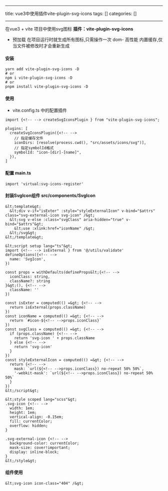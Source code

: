 
--- 
title:  vue3中使用插件vite-plugin-svg-icons 
tags: []
categories: [] 

---
在vue3 + vite 项目中使用svg图标 **插件：vite-plugin-svg-icons**
- 预加载 在项目运行时就生成所有图标,只需操作一次 dom- 高性能 内置缓存,仅当文件被修改时才会重新生成
#### 安装

```
yarn add vite-plugin-svg-icons -D
# or
npm i vite-plugin-svg-icons -D
# or
pnpm install vite-plugin-svg-icons -D

```

#### 使用
- vite.config.ts 中的配置插件
```
import {<!-- --> createSvgIconsPlugin } from "vite-plugin-svg-icons";

plugins: [
  createSvgIconsPlugin({<!-- -->
    // 指定缓存文件
    iconDirs: [resolve(process.cwd(), "src/assets/icons/svg")],
    // 指定symbolId格式
    symbolId: "icon-[dir]-[name]",
  }),
]

```

#### 配置 main.ts

```
import 'virtual:svg-icons-register'

```

#### 封装SvgIcon组件 src/components/SvgIcon

```
&lt;template&gt;
  &lt;div v-if="isExter" :style="styleExternalIcon" v-bind="$attrs" class="svg-external-icon svg-icon" /&gt;
  &lt;svg v-else :class="svgClass" aria-hidden="true" v-bind="$attrs"&gt;
    &lt;use :xlink:href="iconName" /&gt;
  &lt;/svg&gt;
&lt;/template&gt;

&lt;script setup lang="ts"&gt;
import {<!-- --> isExternal } from '@/utils/validate'
defineOptions({<!-- -->
  name: 'SvgIcon',
})

const props = withDefaults(defineProps&lt;{<!-- -->
  iconClass: string,
  className?: string
}&gt;(), {<!-- -->
  className: ''
})

const isExter = computed(() =&gt; {<!-- -->
  return isExternal(props.className)
})
const iconName = computed(() =&gt; {<!-- -->
  return `#icon-${<!-- -->props.iconClass}`
})
const svgClass = computed(() =&gt; {<!-- -->
  if (props.className) {<!-- -->
    return 'svg-icon ' + props.className
  } else {<!-- -->
    return 'svg-icon'
  }
})
const styleExternalIcon = computed(() =&gt; {<!-- -->
  return {<!-- -->
    mask: `url(${<!-- -->props.iconClass}) no-repeat 50% 50%`,
    '-webkit-mask': `url(${<!-- -->props.iconClass}) no-repeat 50% 50%`
  }
})
&lt;/script&gt;

&lt;style scoped lang="scss"&gt;
.svg-icon {<!-- -->
  width: 1em;
  height: 1em;
  vertical-align: -0.15em;
  fill: currentColor;
  overflow: hidden;
}

.svg-external-icon {<!-- -->
  background-color: currentColor;
  mask-size: cover!important;
  display: inline-block;
}
&lt;/style&gt;

```

#### 组件使用

```
&lt;svg-icon icon-class="404" /&gt;

```
